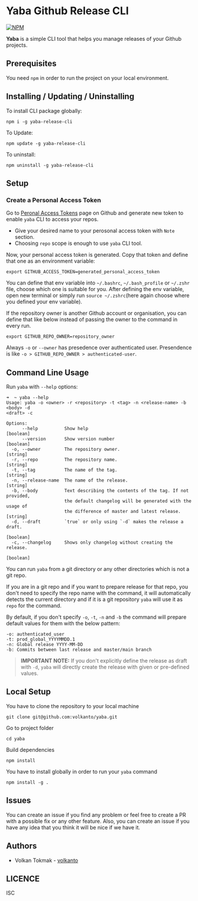 # Yaba Github Release CLI

[![NPM](https://nodei.co/npm/yaba-release-cli.png?downloads=true&stars=true)](https://www.npmjs.com/package/yaba-release-cli)

**Yaba** is a simple CLI tool that helps you manage releases of your Github projects.

## Prerequisites

You need `npm` in order to run the project on your local environment.

## Installing / Updating / Uninstalling

To install CLI package globally:

```shell
npm i -g yaba-release-cli
```

To Update:

```shell
npm update -g yaba-release-cli
```

To uninstall:

```shell
npm uninstall -g yaba-release-cli
```

## Setup

### Create a Personal Access Token

Go to [Peronal Access Tokens](https://github.com/settings/tokens) page on Github and generate new token to enable `yaba` CLI to access your repos.

* Give your desired name to your perosonal access token with `Note` section.
* Choosing `repo` scope is enough to use `yaba` CLI tool.

Now, your personal access token is generated. Copy that token and define that one as an environment variable:

```shell
export GITHUB_ACCESS_TOKEN=generated_personal_access_token
```

You can define that env variable into `~/.bashrc`, `~/.bash_profile` or `~/.zshr` file, choose which one is suitable for you. After defining the env variable, open new terminal or simply run `source ~/.zshrc`(here again choose where you defined your env variable).

If the repository owner is another Github account or organisation, you can define that like below instead of passing the owner to the command in every run.

```shell
export GITHUB_REPO_OWNER=repository_owner
```

Always `-o` or `--owner` has presedence over authenticated user. Presendence is like `-o > GITHUB_REPO_OWNER > authenticated-user`.

## Command Line Usage

Run `yaba` with `--help` options:

```shell
➜  ~ yaba --help
Usage: yaba -o <owner> -r <repository> -t <tag> -n <release-name> -b <body> -d
<draft> -c

Options:
      --help          Show help                                        [boolean]
      --version       Show version number                              [boolean]
  -o, --owner         The repository owner.                             [string]
  -r, --repo          The repository name.                              [string]
  -t, --tag           The name of the tag.                              [string]
  -n, --release-name  The name of the release.                          [string]
  -b, --body          Text describing the contents of the tag. If not provided,
                      the default changelog will be generated with the usage of
                      the difference of master and latest release.      [string]
  -d, --draft         `true` or only using `-d` makes the release a draft.
                                                                       [boolean]
  -c, --changelog     Shows only changelog without creating the release.
                                                                       [boolean]
```

You can run `yaba` from a git directory or any other directories which is not a git repo.

If you are in a git repo and if you want to prepare release for that repo, you don't need to specify the repo name with the command, it will automatically detects the current directory and if it is a git repository `yaba` will use it as `repo` for the command.

By default, if you don't specify `-o`, `-t`, `-n` and `-b` the command will prepare default values for them with the below pattern:

```text
-o: authenticated_user
-t: prod_global_YYYYMMDD.1
-n: Global release YYYY-MM-DD
-b: Commits between last release and master/main branch
```

> **IMPORTANT NOTE:** If you don't explicitly define the release as draft with `-d`, `yaba` will directly create the release with given or pre-defined values.

## Local Setup

You have to clone the repository to your local machine

```shell
git clone git@github.com:volkanto/yaba.git
```

Go to project folder

```shell
cd yaba
```

Build dependencies

```shell
npm install
```

You have to install globally in order to run your `yaba` command

```shell
npm install -g .
```

## Issues

You can create an issue if you find any problem or feel free to create a PR with a possible fix or any other feature. Also, you can create an issue if you have any idea that you think it will be nice if we have it.

## Authors

* Volkan Tokmak - [volkanto](github.com/volkanto)

## LICENCE

ISC
